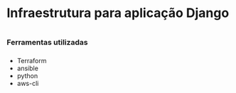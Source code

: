 # Infraestrutura para aplicação Django <h1>

### Ferramentas utilizadas <h3>
* Terraform
* ansible
* python
* aws-cli
